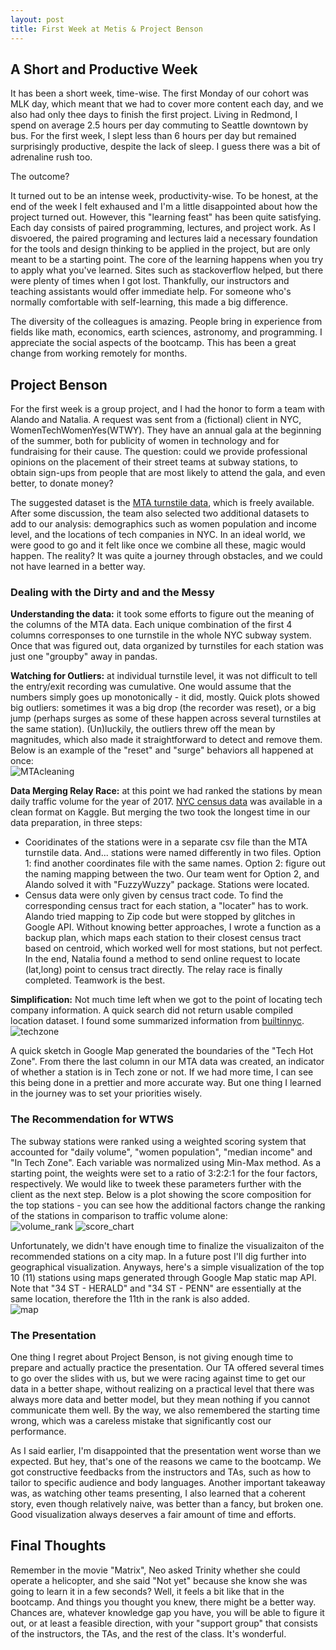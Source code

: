 ```yaml
---
layout: post
title: First Week at Metis & Project Benson
---
```


  
## A Short and Productive Week
It has been a short week, time-wise. The first Monday of our cohort was MLK day, which meant that we had to cover more content each day, and we also had only thee days to finish the first project. Living in Redmond, I spend on average 2.5 hours per day commuting to Seattle downtown by bus. For the first week, I slept less than 6 hours per day but remained surprisingly productive, despite the lack of sleep. I guess there was a bit of adrenaline rush too.
  
The outcome?

It turned out to be an intense week, productivity-wise. To be honest, at the end of the week I felt exhaused and I'm a little disappointed about how the project turned out. However, this "learning feast" has been quite satisfying. Each day consists of paired programming, lectures, and project work. As I disvoered, the paired programing and lectures laid a necessary foundation for the tools and design thinking to be applied in the project, but are only meant to be a starting point. The core of the learning happens when you try to apply what you've learned. Sites such as stackoverflow helped, but there were plenty of times when I got lost. Thankfully, our instructors and teaching assistants would offer immediate help. For someone who's normally comfortable with self-learning, this made a big difference.   

The diversity of the colleagues is amazing. People bring in experience from fields like math, economics, earth sciences, astronomy, and programming. I appreciate the social aspects of the bootcamp. This has been a great change from working remotely for months.
## Project Benson  

For the first week is a group project, and I had the honor to form a team with Alando and Natalia. A request was sent from a (fictional) client in NYC, WomenTechWomenYes(WTWY). They have an annual gala at the beginning of the summer, both for publicity of women in technology and for fundraising for their cause. The question: could we provide professional opinions on the placement of their street teams at subway stations, to obtain sign-ups from people that are most likely to attend the gala, and even better, to donate money?
  
The suggested dataset is the [MTA turnstile data](http://web.mta.info/developers/turnstile.html), which is freely available. After some discussion, the team also selected two additional datasets to add to our analysis: demographics such as women population and income level, and the locations of tech companies in NYC. In an ideal world, we were good to go and it felt like once we combine all these, magic would happen. The reality? It was quite a journey through obstacles, and we could not have learned in a better way.

### Dealing with the Dirty and and the Messy
**Understanding the data:** it took some efforts to figure out the meaning of the columns of the MTA data. Each unique combination of the first 4 columns corresponses to one turnstile in the whole NYC subway system. Once that was figured out, data organized by turnstiles for each station was just one "groupby" away in pandas. 
  
**Watching for Outliers:** at individual turnstile level, it was not difficult to tell the entry/exit recording was cumulative. One would assume that the numbers simply goes up monotonically - it did, mostly. Quick plots showed big outliers: sometimes it was a big drop (the recorder was reset), or a big jump (perhaps surges as some of these happen across several turnstiles at the same station). (Un)luckily, the outliers threw off the mean by magnitudes, which also made it straightforward to detect and remove them. Below is an example of the "reset" and "surge" behaviors all happened at once:  
![MTAcleaning](../../Liang_Metis/Project_1/MTA_cleaning.png)
  
**Data Merging Relay Race:** at this point we had ranked the stations by mean daily traffic volume for the year of 2017. [NYC census data](https://www.kaggle.com/muonneutrino/new-york-city-census-data/data) was available in a clean format on Kaggle. But merging the two took the longest time in our data preparation, in three steps:
* Cooridinates of the stations were in a separate csv file than the MTA turnstile data. And... stations were named differently in two files. Option 1: find another coordinates file with the same names. Option 2: figure out the naming mapping between the two. Our team went for Option 2, and Alando solved it with "FuzzyWuzzy" package. Stations were located.
* Census data were only given by census tract code. To find the corresponding census tract for each station, a "locater" has to work. Alando tried mapping to Zip code but were stopped by glitches in Google API. Without knowing better approaches, I wrote a function as a backup plan, which maps each station to their closest census tract based on centroid, which worked well for most stations, but not perfect. In the end, Natalia found a method to send online request to locate (lat,long) point to census tract directly. The relay race is finally completed. Teamwork is the best.  

**Simplification:**   Not much time left when we got to the point of locating tech company information. A quick search did not return usable compiled location dataset. I found some summarized information from [builtinnyc](https://www.builtinnyc.com/2016/12/13/big-tech-companies-nyc-locations).  
![techzone](../../Liang_Metis/Project_1/tech_location.png)
  
A quick sketch in Google Map generated the boundaries of the "Tech Hot Zone". From there the last column in our MTA data was created, an indicator of whether a station is in Tech zone or not. If we had more time, I can see this being done in a prettier and more accurate way. But one thing I learned in the journey was to set your priorities wisely.

### The Recommendation for WTWS
The subway stations were ranked using a weighted scoring system that accounted for "daily volume", "women population", "median income" and "In Tech Zone". Each variable was normalized using Min-Max method. As a starting point, the weights were set to a ratio of 3:2:2:1 for the four factors, respectively. We would like to tweek these parameters further with the client as the next step. Below is a plot showing the score composition for the top stations - you can see how the additional factors change the ranking of the stations in comparison to traffic volume alone:  
![volume_rank](../../Liang_Metis/Project_1/top_stations.png)
![score_chart](../../Liang_Metis/Project_1/score_chart.png)
    
Unfortunately, we didn't have enough time to finalize the visualizaiton of the recommended stations on a city map. In a future post I'll dig further into geographical visualization. Anyways, here's a simple visualization of the top 10 (11) stations using maps generated through Google Map static map API. Note that "34 ST - HERALD" and "34 ST - PENN" are essentially at the same location, therefore the 11th in the rank is also added.  
![map](../../Liang_Metis/Project_1/station_map.png)

### The Presentation
One thing I regret about Project Benson, is not giving enough time to prepare and actually practice the presentation. Our TA offered several times to go over the slides with us, but we were racing against time to get our data in a better shape, without realizing on a practical level that there was always more data and better model, but they mean nothing if you cannot communicate them well. By the way, we also remembered the starting time wrong, which was a careless mistake that significantly cost our performance. 
  
As I said earlier, I'm disappointed that the presentation went worse than we expected. But hey, that's one of the reasons we came to the bootcamp. We got constructive feedbacks from the instructors and TAs, such as how to tailor to specific audience and body languages. Another important takeaway was, as watching other teams presenting, I also learned that a coherent story, even though relatively naive, was better than a fancy, but broken one. Good visualization always deserves a fair amount of time and efforts.

## Final Thoughts
  
Remember in the movie "Matrix", Neo asked Trinity whether she could operate a helicopter, and she said "Not yet" because she know she was going to learn it in a few seconds? Well, it feels a bit like that in the bootcamp. And things you thought you knew, there might be a better way. Chances are, whatever knowledge gap you have, you will be able to figure it out, or at least a feasible direction, with your "support group" that consists of the instructors, the TAs, and the rest of the class. It's wonderful.
